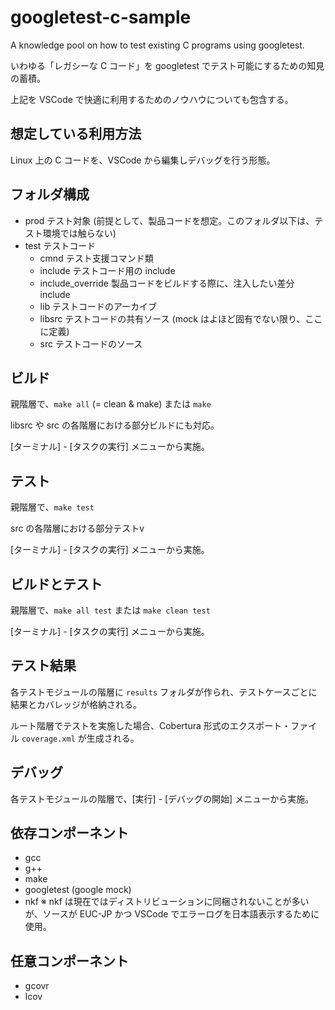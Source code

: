 # googletest-c-sample

A knowledge pool on how to test existing C programs using googletest.

いわゆる「レガシーな C コード」を googletest でテスト可能にするための知見の蓄積。

上記を VSCode で快適に利用するためのノウハウについても包含する。

## 想定している利用方法

Linux 上の C コードを、VSCode から編集しデバッグを行う形態。

## フォルダ構成

- prod テスト対象 (前提として、製品コードを想定。このフォルダ以下は、テスト環境では触らない)
- test テストコード
    - cmnd テスト支援コマンド類
    - include テストコード用の include
    - include_override 製品コードをビルドする際に、注入したい差分 include
    - lib テストコードのアーカイブ
    - libsrc テストコードの共有ソース (mock はよほど固有でない限り、ここに定義)
    - src テストコードのソース

## ビルド

親階層で、`make all` (= clean & make) または `make`

libsrc や src の各階層における部分ビルドにも対応。

[ターミナル] - [タスクの実行] メニューから実施。

## テスト

親階層で、`make test`

src の各階層における部分テストv

[ターミナル] - [タスクの実行] メニューから実施。

## ビルドとテスト

親階層で、`make all test` または `make clean test`

[ターミナル] - [タスクの実行] メニューから実施。

## テスト結果

各テストモジュールの階層に `results` フォルダが作られ、テストケースごとに結果とカバレッジが格納される。

ルート階層でテストを実施した場合、Cobertura 形式のエクスポート・ファイル `coverage.xml` が生成される。

## デバッグ

各テストモジュールの階層で、[実行] - [デバッグの開始] メニューから実施。

## 依存コンポーネント

- gcc
- g++
- make
- googletest (google mock)
- nkf
  ※ nkf は現在ではディストリビューションに同梱されないことが多いが、ソースが EUC-JP かつ VSCode でエラーログを日本語表示するために使用。

## 任意コンポーネント

- gcovr
- lcov
